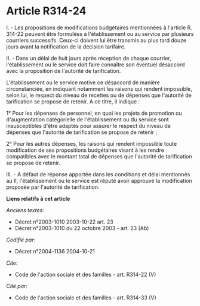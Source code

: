 # Article R314-24

I. - Les propositions de modifications budgétaires mentionnées à l'article R. 314-22 peuvent être formulées à l'établissement
ou au service par plusieurs courriers successifs. Ceux-ci doivent lui être transmis au plus tard douze jours avant la
notification de la décision tarifaire.

II. - Dans un délai de huit jours après réception de chaque courrier, l'établissement ou le service doit faire connaître son
éventuel désaccord avec la proposition de l'autorité de tarification.

L'établissement ou le service motive ce désaccord de manière circonstanciée, en indiquant notamment les raisons qui rendent
impossible, selon lui, le respect du niveau de recettes ou de dépenses que l'autorité de tarification se propose de retenir.
A ce titre, il indique :

1° Pour les dépenses de personnel, en quoi les projets de promotion ou d'augmentation catégorielle de l'établissement ou du
service sont insusceptibles d'être adaptés pour assurer le respect du niveau de dépenses que l'autorité de tarification se
propose de retenir ;

2° Pour les autres dépenses, les raisons qui rendent impossible toute modification de ses propositions budgétaires visant à
les rendre compatibles avec le montant total de dépenses que l'autorité de tarification se propose de retenir.

III. - A défaut de réponse apportée dans les conditions et délai mentionnés au II, l'établissement ou le service est réputé
avoir approuvé la modification proposée par l'autorité de tarification.

**Liens relatifs à cet article**

_Anciens textes_:

  - Décret n°2003-1010 2003-10-22 art. 23
  - Décret n°2003-1010 du 22 octobre 2003 - art. 23 (Ab)

_Codifié par_:

  - Décret n°2004-1136 2004-10-21

_Cite_:

  - Code de l'action sociale et des familles - art. R314-22 (V)

_Cité par_:

  - Code de l'action sociale et des familles - art. R314-33 (V)
